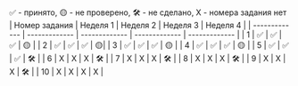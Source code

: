 ✅ - принято, 🟡 - не проверено, 🛠️ - не сделано, X - номера задания нет
| Номер задания | Неделя 1 | Неделя 2 | Неделя 3 | Неделя 4 |
| ------------- | ------------- | ------------- | ------------- | ------------- |
| 1 | ✅ | ✅ | ✅ | 🟡 |
| 2 | ✅ | ✅ | ✅ | 🟡|
| 3 | ✅ | ✅ | ✅ | 🟡 |
| 4 | ✅ | ✅ | ✅ | 🟡 |
| 5 | ✅ | ✅ | ✅ | 🛠️ |
| 6 | X | X | X | 🛠️ |
| 7 | X | X | X | 🛠️ |
| 8 | X | X | X | 🛠️ |
| 9 | X | X | X | 🛠️ |
| 10 | X | X | X | X |
